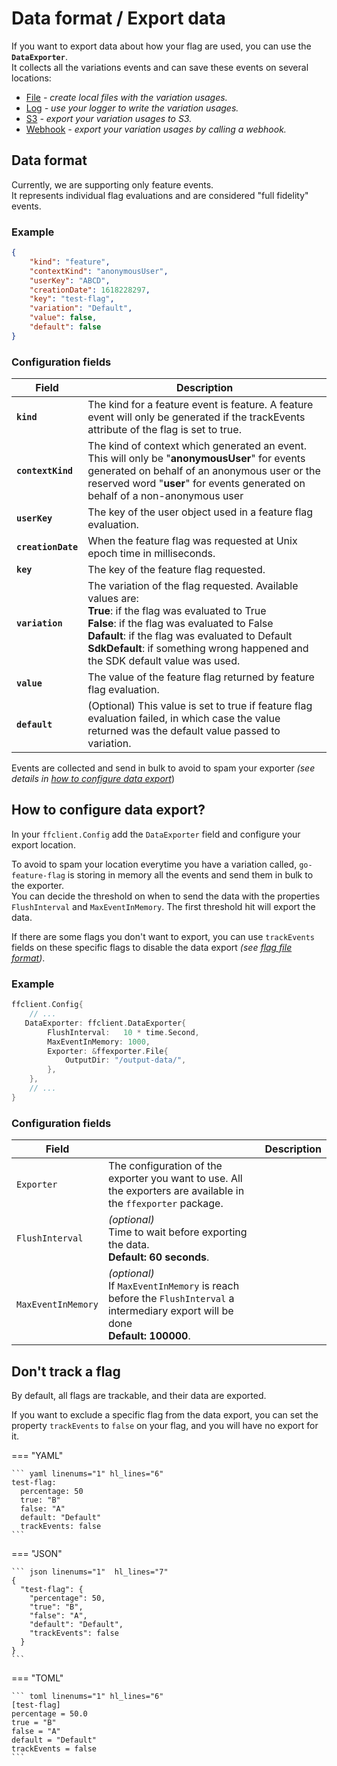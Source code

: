 # Data format / Export data 
If you want to export data about how your flag are used, you can use the **`DataExporter`**.  
It collects all the variations events and can save these events on several locations:

- [File](file.md) *- create local files with the variation usages.*
- [Log](log.md) *- use your logger to write the variation usages.*
- [S3](s3.md) *- export your variation usages to S3.*
- [Webhook](webhook.md) *- export your variation usages by calling a webhook.*

## Data format
Currently, we are supporting only feature events.  
It represents individual flag evaluations and are considered "full fidelity" events.

### Example

```json linenums="1"
{
    "kind": "feature",
    "contextKind": "anonymousUser",
    "userKey": "ABCD",
    "creationDate": 1618228297,
    "key": "test-flag",
    "variation": "Default",
    "value": false,
    "default": false
}
```
### Configuration fields

| Field  | Description  |
|---|---|
|**`kind`** | The kind for a feature event is feature. A feature event will only be generated if the trackEvents attribute of the flag is set to true.  |
|**`contextKind`** | The kind of context which generated an event. This will only be "**anonymousUser**" for events generated on behalf of an anonymous user or the reserved word "**user**" for events generated on behalf of a non-anonymous user |
|**`userKey`** | The key of the user object used in a feature flag evaluation. |
|**`creationDate`** | When the feature flag was requested at Unix epoch time in milliseconds. |
|**`key`** | The key of the feature flag requested. |
|**`variation`** | The variation of the flag requested. Available values are:<br>**True**: if the flag was evaluated to True <br>**False**: if the flag was evaluated to False<br>**Dafault**: if the flag was evaluated to Default<br>**SdkDefault**: if something wrong happened and the SDK default value was used. |
|**`value`** | The value of the feature flag returned by feature flag evaluation. |
|**`default`** | (Optional) This value is set to true if feature flag evaluation failed, in which case the value returned was the default value passed to variation. |

Events are collected and send in bulk to avoid to spam your exporter *(see details in [how to configure data export](#how-to-configure-data-export)*)

## How to configure data export?
In your `ffclient.Config` add the `DataExporter` field and configure your export location.

To avoid to spam your location everytime you have a variation called, `go-feature-flag` is storing in memory all the events and send them in bulk to the exporter.  
You can decide the threshold on when to send the data with the properties `FlushInterval` and `MaxEventInMemory`. The first threshold hit will export the data.

If there are some flags you don't want to export, you can use `trackEvents` fields on these specific flags to disable the data export *(see [flag file format](../flag_format.md))*.

### Example
```go  linenums="1"
ffclient.Config{ 
    // ...
   DataExporter: ffclient.DataExporter{
        FlushInterval:   10 * time.Second,
        MaxEventInMemory: 1000,
        Exporter: &ffexporter.File{
            OutputDir: "/output-data/",
        },
    },
    // ...
}
```

### Configuration fields

| Field  |   |  Description |
|---|---|---|
|`Exporter`   |The configuration of the exporter you want to use. All the exporters are available in the `ffexporter` package.|
|`FlushInterval`   | *(optional)*<br>Time to wait before exporting the data.<br>**Default: 60 seconds**.  |
|`MaxEventInMemory`   | *(optional)*<br>If `MaxEventInMemory` is reach before the `FlushInterval` a intermediary export will be done<br>**Default: 100000**.|


## Don't track a flag
By default, all flags are trackable, and their data are exported.

If you want to exclude a specific flag from the data export, you can set the property `trackEvents` to `false` on your flag, and you will have no export for it.

=== "YAML"

    ``` yaml linenums="1" hl_lines="6"
    test-flag:
      percentage: 50
      true: "B"
      false: "A"
      default: "Default"
      trackEvents: false
    ```

=== "JSON"

    ``` json linenums="1"  hl_lines="7"
    {
      "test-flag": {
        "percentage": 50,
        "true": "B",
        "false": "A",
        "default": "Default",
        "trackEvents": false
      }
    }
    ```

=== "TOML"

    ``` toml linenums="1" hl_lines="6"
    [test-flag]
    percentage = 50.0
    true = "B"
    false = "A"
    default = "Default"
    trackEvents = false
    ```
 
